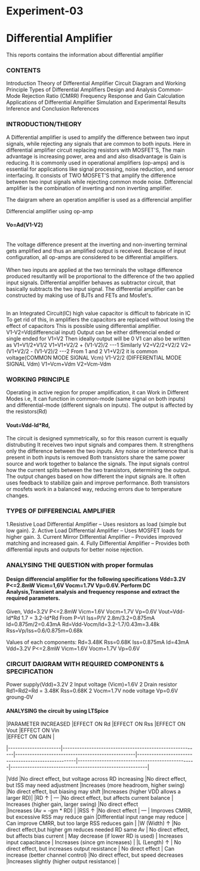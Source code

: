# Experiment-03
<h1>Differential Amplifier</h1>
This reports contains the information about differential amplifier
<h3>CONTENTS</h3>
Introduction
Theory of Differential Amplifier
Circuit Diagram and Working Principle
Types of Differential Amplifiers
Design and Analysis
Common-Mode Rejection Ratio (CMRR)
Frequency Response and Gain Calculation
Applications of Differential Amplifier
Simulation and Experimental Results
Inference and Conclusion
References



<h3>INTRODUCTION/THEORY</h3>
  A Differential amplifier is used to amplify the difference between two input signals, while rejecting any signals that are common to both inputs. Here in differential amplifier circuit replacing resistors with MOSFET'S, The main advantage is increasing power, area and           and also disadvantage is Gain is reducing.  It is commonly used in operational amplifiers (op-amps) and is essential for applications like signal processing, noise reduction, and sensor interfacing. It consists of TWO MOSFET'S that amplify the difference between two input signals while rejecting common mode noise. Differencial amplifier is the combination of inverting and non inverting amplifier.

The daigram where an operation amplifier is used as a differencial amplifier


Differencial amplifier using op-amp
<h4>Vo=Ad(V1-V2)</h4> 
<br>The voltage difference present at the inverting and non-inverting terminal gets amplified and thus an amplified output is received. Because of input configuration, all op-amps are considered to be differential amplifiers.</br>
<br>When two inputs are applied at the two terminals the voltage difference produced resultantly will be proportional to the difference of the two applied input signals. Differential amplifier behaves as subtractor circuit, that basically subtracts the two input signal. The differential amplifier can be constructed by making use of BJTs and FETs and Mosfet's.</br>

<br>In an Integrated Circuit(IC) high value capacitor is difficult to fabricate in IC
To get rid of this, in amplifiers the capacitors are replaced without losing the effect of capacitors
This is possible using differential amplifier.</br>
V1-V2=Vd(differencial input)
Output can be either differencial ended or single ended
for V1=V2 Then ideally output will be 0
V1 can also be written as 
V1=V1/2+V1/2
V1=V1+V2/2 + (V1-V2)/2 ---1
Similarly
V2=V2/2+V2/2
V2=(V1+V2/2 - (V1-V2)/2 ---2
From 1 and 2
V1+V2/2    it is common voltage(COMMON MODE SIGNAL Vcm)
V1-V2/2    (DIFFERENTIAL MODE SIGNAL Vdm)
V1=Vcm+Vdm
V2=Vcm-Vdm

<h3> WORKING PRINCIPLE </h3>
Operating in active region for proper amplification, it can Work in Different Modes i.e, It can function in common-mode (same signal on both inputs) and differential-mode (different signals on inputs).
The output is affected by the resistors(Rd) <h4>Vout=Vdd-Id*Rd,</h4>
The circuit is designed symmetrically, so for this reason current is equally distrubuting
It receives two input signals and compares them.
It strengthens only the difference between the two inputs.
Any noise or interference that is present in both inputs is removed
Both transistors share the same power source and work together to balance the signals.
The input signals control how the current splits between the two transistors, determining the output.
The output changes based on how different the input signals are.
It often uses feedback to stabilize gain and improve performance.
Both transistors or mosfets work in a balanced way, reducing errors due to temperature changes.

<h3>TYPES OF DIFFERENCIAL AMPLIFIER</h3>
1.Resistive Load Differential Amplifier – Uses resistors as load (simple but low gain).
2. Active Load Differential Amplifier – Uses MOSFET loads for higher gain.
3. Current Mirror Differential Amplifier – Provides improved matching and increased gain.
4. Fully Differential Amplifier – Provides both differential inputs and outputs for better noise rejection.


<h3>ANALYSING THE QUESTION with proper formulas</h3>
<h4>Design differencial amplifier for the following specifications Vdd=3.2V  P<=2.8mW  Vicm=1,6V  Vocm=1.7V Vp=0.6V. Perform DC Analysis,Transient analysis and frequency response and extract the required parameters. </h4>
Given,
  Vdd=3.2V
  P<=2.8mW
  Vicm=1.6V
  Vocm=1.7V
  Vp=0.6V
Vout=Vdd-Id*Rd
1.7 = 3.2-Id*Rd
From P=VI
Iss=P/V
2.8m/3.2=0.875mA
Id=0.875m/2=0.43mA
Rd=Vdd-Vocm/Id=3.2-1.7/0.43m=3.48k
Rss=Vp/Iss=0.6/0.875m=0.68k

Values of each components:
Rd=3.48K
Rss=0.68K
Iss=0.875mA
Id=43mA
Vdd=3.2V P<=2.8mW Vicm=1.6V Vocm=1.7V Vp=0.6V

<h3>CIRCUIT DAIGRAM WITH REQUIRED COMPONENTS & SPECIFICATION</h3>




Power supply(Vdd)=3.2V
2 Input voltage (Vicm)=1.6V
2 Drain resistor Rd1=Rd2=Rd = 3.48K
Rss=0.68K
2 Vocm=1.7V
node voltage Vp=0.6V
groung-0V

<h4>ANALYSING the circuit by using LTSpice</h4>


 |PARAMETER INCREASED  |EFFECT ON Rd                                             |EFFECT ON Rss                                     |EFFECT ON Vout                                      |EFFECT ON Vin        
                       |EFFECT ON GAIN                                           |
                       
|----------------------|---------------------------------------------------------|--------------------------------------------------|----------------------------------------------------|-------------------------------------------------|---------------------------------------------------------|

|Vdd                   |No direct effect, but voltage across RD increasing       |No direct effect, but ISS may need adjustment     |Increases (more headroom, higher swing)             |No direct effect, but biasing may shift      |Increases (higher VDD allows a larger RD)|
|RD ↑                  |	—                                                      |No direct effect, but affects current balance     |	Increases (higher gain, larger swing)              |No direct effect	 
                       |Increases (Av = -gm * RD)                                |
|RSS ↑	               |No direct effect                                         |	—                                               |	Improves CMRR, but excessive RSS may reduce gain	 |Differential input range may reduce             |	Can improve CMRR, but too large RSS reduces gain       |
|W (Width) ↑           |No direct effect,but higher gm reduces needed RD same Av | No direct effect, but affects bias current       |	May decrease (if lower RD is used)                 | 	Increases input capacitance            |	Increases (since gm increases)                         |
|L (Length) ↑          |	No direct effect, but increases output resistance      |	No direct effect                                |	Can increase (better channel control)	             |No direct effect, but speed decreases	       |Increases slightly (higher output resistance)            |
